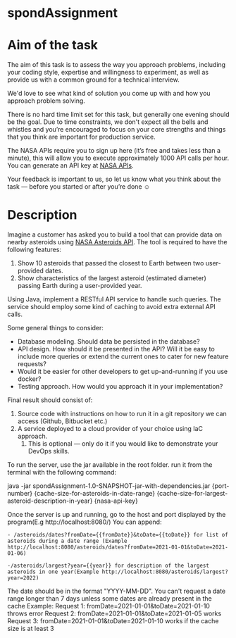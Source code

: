 # spondAssignment



# Aim of the task

The aim of this task is to assess the way you approach problems, including your coding style, expertise and willingness to experiment, as well as provide us with a common ground for a technical interview.

We'd love to see what kind of solution you come up with and how you approach problem solving. 

There is no hard time limit set for this task, but generally one evening should be the goal. Due to time constraints, we don't expect all the bells and whistles and you’re encouraged to focus on your core strengths and things that you think are important for production service. 

The NASA APIs require you to sign up here (it’s free and takes less than a minute), this will allow you to execute approximately 1000 API calls per hour. You can generate an API key at [NASA APIs](https://api.nasa.gov).

Your feedback is important to us, so let us know what you think about the task — before you started or after you’re done ☺️


# Description

Imagine a customer has asked you to build a tool that can provide data on nearby asteroids using [NASA Asteroids API](https://api.nasa.gov). The tool is required to have the following features:



1. Show 10 asteroids that passed the closest to Earth between two user-provided dates.
2. Show characteristics of the largest asteroid (estimated diameter) passing Earth during a user-provided year.

Using Java, implement a RESTful API service to handle such queries. The service should employ some kind of caching to avoid extra external API calls.

Some general things to consider:



* Database modeling. Should data be persisted in the database? 
* API design. How should it be presented in the API? Will it be easy to include more queries or extend the current ones to cater for new feature requests?
* Would it be easier for other developers to get up-and-running if you use docker?
* Testing approach. How would you approach it in your implementation?

Final result should consist of:



1. Source code with instructions on how to run it in a git repository we can access (Github, Bitbucket etc.)
2. A service deployed to a cloud provider of your choice using IaC approach.
    1. This is optional — only do it if you would like to demonstrate your DevOps skills.
    
To run the server, use the jar available in the root folder.
run it from the terminal with the following command:

java -jar spondAssignment-1.0-SNAPSHOT-jar-with-dependencies.jar {port-number} {cache-size-for-asteroids-in-date-range} {cache-size-for-largest-asteroid-description-in-year} {nasa-api-key}

Once the server is up and running, go to the host and port displayed by the program(E.g http://localhost:8080/)
You can append:
    
    - /asteroids/dates?fromDate={{fromDate}}&toDate={{toDate}} for list of asteroids during a date range (Example http://localhost:8080/asteroids/dates?fromDate=2021-01-01&toDate=2021-01-06)
    
    -/asteroids/largest?year={{year}} for description of the largest asteroids in one year(Example http://localhost:8080/asteroids/largest?year=2022)
    
The date should be in the format "YYYY-MM-DD".
You can't request a date range longer than 7 days unless some dates are already present in the cache
Example: 
        Request 1: fromDate=2021-01-01&toDate=2021-01-10 throws error
        Request 2: fromDate=2021-01-01&toDate=2021-01-05 works
        Request 3: fromDate=2021-01-01&toDate=2021-01-10 works if the cache size is at least 3
